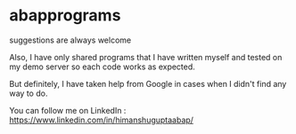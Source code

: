 # abapprograms

suggestions are always welcome

Also, I have only shared programs that I have written myself and tested on my demo server so each code works as expected.

But definitely, I have taken help from Google in cases when I didn't find any way to do.

You can follow me on LinkedIn : https://www.linkedin.com/in/himanshuguptaabap/
